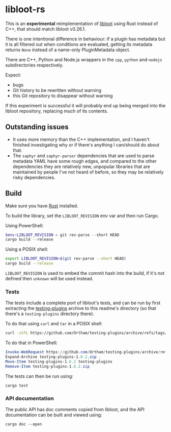 # libloot-rs

This is an **experimental** reimplementation of [libloot](https://github.com/loot/libloot) using Rust instead of C++, that should match libloot v0.26.1.

There is one intentional difference in behaviour: if a plugin has metadata but it is all filtered out when conditions are evaluated, getting its metadata returns `None` instead of a name-only PluginMetadata object.

There are C++, Python and Node.js wrappers in the `cpp`, `python` and `nodejs` subdirectories respectively.

Expect:

- bugs
- Git history to be rewritten without warning
- this Git repository to disappear without warning

If this experiment is successful it will probably end up being merged into the libloot repository, replacing much of its contents.

## Outstanding issues

- It uses more memory than the C++ implementation, and I haven't finished investigating why or if there's anything I can/should do about that.
- The `saphyr` and `saphyr-parser` dependencies that are used to parse metadata YAML have some rough edges, and compared to the other dependencies they are relatively new, unpopular libraries that are maintained by people I've not heard of before, so they may be relatively risky dependencies.

## Build

Make sure you have [Rust](https://www.rust-lang.org/) installed.

To build the library, set the `LIBLOOT_REVISION` env var and then run Cargo.

Using PowerShell:

```powershell
$env:LIBLOOT_REVISION = git rev-parse --short HEAD
cargo build --release
```

Using a POSIX shell:

```sh
export LIBLOOT_REVISION=$(git rev-parse --short HEAD)
cargo build --release
```

`LIBLOOT_REVISION` is used to embed the commit hash into the build, if it's not defined then `unknown` will be used instead.

### Tests

The tests include a complete port of libloot's tests, and can be run by first extracting the [testing-plugins](https://github.com/Ortham/testing-plugins) archive to this readme's directory (so that there's a `testing-plugins` directory there).

To do that using `curl` and `tar` in a POSIX shell:

```sh
curl -sSfL https://github.com/Ortham/testing-plugins/archive/refs/tags/1.6.2.tar.gz | tar -xz --strip=1 --one-top-level=testing-plugins
```

To do that in PowerShell:

```powershell
Invoke-WebRequest https://github.com/Ortham/testing-plugins/archive/refs/tags/1.6.2.zip -OutFile testing-plugins-1.6.2.zip
Expand-Archive testing-plugins-1.6.2.zip .
Move-Item testing-plugins-1.6.2 testing-plugins
Remove-Item testing-plugins-1.6.2.zip
```

The tests can then be run using:

```
cargo test
```

### API documentation

The public API has doc comments copied from libloot, and the API documentation can be built and viewed using:

```
cargo doc --open
```
